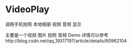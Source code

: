 # VideoPlay
调用手机拍照 本地相册 视频 音频 显示

主要是一个视频 图片 拍照 音频 Demo
详情可以参考http://blog.csdn.net/qq_19317197/article/details/60962104
